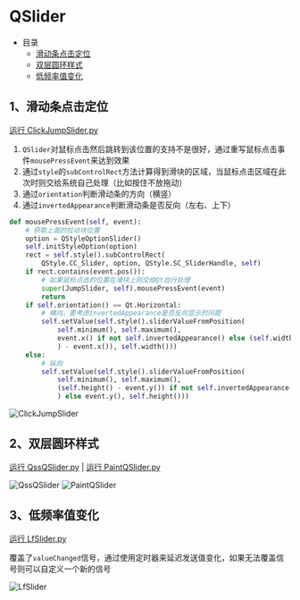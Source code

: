 # QSlider

- 目录
  - [滑动条点击定位](#1滑动条点击定位)
  - [双层圆环样式](#2双层圆环样式)
  - [低频率值变化](#3低频率值变化)

## 1、滑动条点击定位

[运行 ClickJumpSlider.py](ClickJumpSlider.py)

1. `QSlider`对鼠标点击然后跳转到该位置的支持不是很好，通过重写鼠标点击事件`mousePressEvent`来达到效果
2. 通过`style`的`subControlRect`方法计算得到滑块的区域，当鼠标点击区域在此次时则交给系统自己处理（比如按住不放拖动）
3. 通过`orientation`判断滑动条的方向（横竖）
4. 通过`invertedAppearance`判断滑动条是否反向（左右、上下）

```python
def mousePressEvent(self, event):
    # 获取上面的拉动块位置
    option = QStyleOptionSlider()
    self.initStyleOption(option)
    rect = self.style().subControlRect(
        QStyle.CC_Slider, option, QStyle.SC_SliderHandle, self)
    if rect.contains(event.pos()):
        # 如果鼠标点击的位置在滑块上则交给Qt自行处理
        super(JumpSlider, self).mousePressEvent(event)
        return
    if self.orientation() == Qt.Horizontal:
        # 横向，要考虑invertedAppearance是否反向显示的问题
        self.setValue(self.style().sliderValueFromPosition(
            self.minimum(), self.maximum(),
            event.x() if not self.invertedAppearance() else (self.width(
            ) - event.x()), self.width()))
    else:
        # 纵向
        self.setValue(self.style().sliderValueFromPosition(
            self.minimum(), self.maximum(),
            (self.height() - event.y()) if not self.invertedAppearance(
            ) else event.y(), self.height()))
```

![ClickJumpSlider](ScreenShot/ClickJumpSlider.gif)

## 2、双层圆环样式

[运行 QssQSlider.py](QssQSlider.py) | [运行 PaintQSlider.py](PaintQSlider.py)

![QssQSlider](ScreenShot/QssQSlider.gif)
![PaintQSlider](ScreenShot/PaintQSlider.gif)

## 3、低频率值变化

[运行 LfSlider.py](LfSlider.py)

覆盖了`valueChanged`信号，通过使用定时器来延迟发送值变化，如果无法覆盖信号则可以自定义一个新的信号

![LfSlider](ScreenShot/LfSlider.gif)
